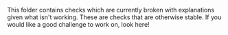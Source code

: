 This folder contains checks which are currently broken with explanations given what isn't working. These are checks that
are otherwise stable. If you would like a good challenge to work on, look here!